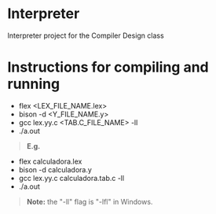 # Interpreter
Interpreter project for the Compiler Design class

# Instructions for compiling and running

- flex <LEX_FILE_NAME.lex>
- bison -d <Y_FILE_NAME.y>
- gcc lex.yy.c <TAB.C_FILE_NAME> -ll
- ./a.out

> **E.g.**

- flex calculadora.lex
- bison -d calculadora.y
- gcc lex.yy.c calculadora.tab.c -ll
- ./a.out

> **Note:** the "-ll" flag is "-lfl" in Windows.